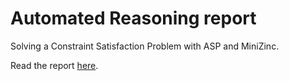 # Automated Reasoning report
Solving a Constraint Satisfaction Problem with ASP and MiniZinc.

Read the report [here](https://msc.pinzauti.xyz/automated-reasoning/report.pdf).
